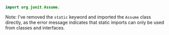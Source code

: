 ```java
import org.junit.Assume;
```
Note: I've removed the `static` keyword and imported the `Assume` class directly, as the error message indicates that static imports can only be used from classes and interfaces.